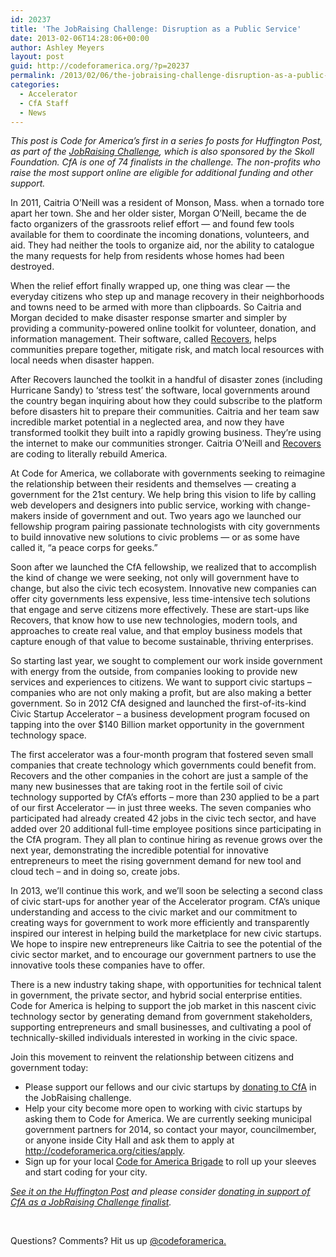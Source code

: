```yaml
---
id: 20237
title: 'The JobRaising Challenge: Disruption as a Public Service'
date: 2013-02-06T14:28:06+00:00
author: Ashley Meyers
layout: post
guid: http://codeforamerica.org/?p=20237
permalink: /2013/02/06/the-jobraising-challenge-disruption-as-a-public-service/
categories:
  - Accelerator
  - CfA Staff
  - News
---
```

_This post is Code for America&#8217;s first in a series fo posts for Huffington Post, as part of the [JobRaising Challenge](http://www.huffingtonpost.com/arianna-huffington/the-jobraising-challenge-_b_2517273.html), which is also sponsored by the Skoll Foundation. CfA is one of 74 finalists in the challenge. The non-profits who raise the most support online are eligible for additional funding and other support._

In 2011, Caitria O’Neill was a resident of Monson, Mass. when a tornado tore apart her town. She and her older sister, Morgan O’Neill, became the de facto organizers of the grassroots relief effort &#8212; and found few tools available for them to coordinate the incoming donations, volunteers, and aid. They had neither the tools to organize aid, nor the ability to catalogue the many requests for help from residents whose homes had been destroyed.

When the relief effort finally wrapped up, one thing was clear &#8212; the everyday citizens who step up and manage recovery in their neighborhoods and towns need to be armed with more than clipboards. So Caitria and Morgan decided to make disaster response smarter and simpler by providing a community-powered online toolkit for volunteer, donation, and information management. Their software, called [Recovers](http://www.recovers.org/), helps communities prepare together, mitigate risk, and match local resources with local needs when disaster happen.

After Recovers launched the toolkit in a handful of disaster zones (including Hurricane Sandy) to ‘stress test’ the software, local governments around the country began inquiring about how they could subscribe to the platform before disasters hit to prepare their communities. Caitria and her team saw incredible market potential in a neglected area, and now they have transformed toolkit they built into a rapidly growing business. They’re using the internet to make our communities stronger. Caitria O’Neill and [Recovers](http://www.recovers.org/) are coding to literally rebuild America.

At Code for America, we collaborate with governments seeking to reimagine the relationship between their residents and themselves &#8212; creating a government for the 21st century. We help bring this vision to life by calling web developers and designers into public service, working with change-makers inside of government and out. Two years ago we launched our fellowship program pairing passionate technologists with city governments to build innovative new solutions to civic problems &#8212; or as some have called it, “a peace corps for geeks.”

Soon after we launched the CfA fellowship, we realized that to accomplish the kind of change we were seeking, not only will government have to change, but also the civic tech ecosystem. Innovative new companies can offer city governments less expensive, less time-intensive tech solutions that engage and serve citizens more effectively. These are start-ups like Recovers, that know how to use new technologies, modern tools, and approaches to create real value, and that employ business models that capture enough of that value to become sustainable, thriving enterprises.

So starting last year, we sought to complement our work inside government with energy from the outside, from companies looking to provide new services and experiences to citizens. We want to support civic startups &#8211; companies who are not only making a profit, but are also making a better government. So in 2012 CfA designed and launched the first-of-its-kind Civic Startup Accelerator – a business development program focused on tapping into the over $140 Billion market opportunity in the government technology space.

The first accelerator was a four-month program that fostered seven small companies that create technology which governments could benefit from. Recovers and the other companies in the cohort are just a sample of the many new businesses that are taking root in the fertile soil of civic technology supported by CfA’s efforts &#8211; more than 230 applied to be a part of our first Accelerator &#8212; in just three weeks. The seven companies who participated had already created 42 jobs in the civic tech sector, and have added over 20 additional full-time employee positions since participating in the CfA program. They all plan to continue hiring as revenue grows over the next year, demonstrating the incredible potential for innovative entrepreneurs to meet the rising government demand for new tool and cloud tech &#8211; and in doing so, create jobs.

In 2013, we’ll continue this work, and we’ll soon be selecting a second class of civic start-ups for another year of the Accelerator program. CfA’s unique understanding and access to the civic market and our commitment to creating ways for government to work more efficiently and transparently inspired our interest in helping build the marketplace for new civic startups. We hope to inspire new entrepreneurs like Caitria to see the potential of the civic sector market, and to encourage our government partners to use the innovative tools these companies have to offer.

There is a new industry taking shape, with opportunities for technical talent in government, the private sector, and hybrid social enterprise entities. Code for America is helping to support the job market in this nascent civic technology sector by generating demand from government stakeholders, supporting entrepreneurs and small businesses, and cultivating a pool of technically-skilled individuals interested in working in the civic space.

Join this movement to reinvent the relationship between citizens and government today:

  * Please support our fellows and our civic startups by [donating to CfA](http://www.crowdrise.com/codeforamerica-jr) in the JobRaising challenge.
  * Help your city become more open to working with civic startups by asking them to Code for America. We are currently seeking municipal government partners for 2014, so contact your mayor, councilmember, or anyone inside City Hall and ask them to apply at <http://codeforamerica.org/cities/apply>.
  * Sign up for your local [Code for America Brigade](http://brigade.codeforamerica.org/) to roll up your sleeves and start coding for your city.

_[See it on the Huffington Post](http://www.huffingtonpost.com/code-for-america/government-technology-developers_b_2630261.html) and please consider [donating in support of CfA as a JobRaising Challenge finalist](http://www.crowdrise.com/codeforamerica-jr)._

&nbsp;

Questions? Comments? Hit us up <a href="http://twitter.com/codeforamerica" target="_blank">@codeforamerica.</a>